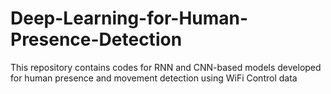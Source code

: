# Deep-Learning-for-Human-Presence-Detection
This repository contains codes for RNN and CNN-based models developed for human presence and movement detection using WiFi Control data
